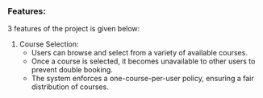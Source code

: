 ### Features:    
3 features of the project is given below: 
1. Course Selection:
   - Users can browse and select from a variety of available courses.
   - Once a course is selected, it becomes unavailable to other users to prevent double booking.
   - The system enforces a one-course-per-user policy, ensuring a fair distribution of courses.       

